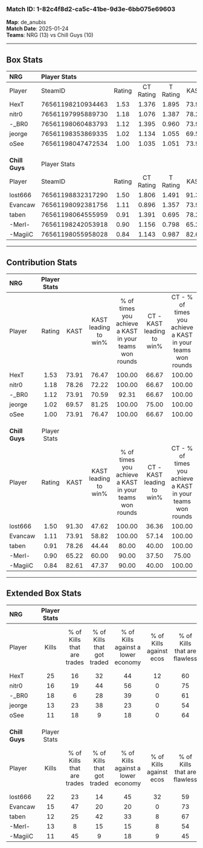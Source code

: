 ### Match ID: 1-82c4f8d2-ca5c-41be-9d3e-6bb075e69603  
**Map**: de_anubis  
**Match Date**: 2025-01-24  
**Teams**: NRG (13) vs Chill Guys (10)  

---  

## Box Stats  

| **NRG**        | Player Stats      |        |           |          |       |       |       |         |        |      |     |
| :- | :- | :-: | :-: | :-: | :-: | :-: | :-: | :-: | :-: | :-: | :-: |
| Player         | SteamID           | Rating | CT Rating | T Rating | KAST  |  ADR  | Kills | Assists | Deaths | K/D  | HS% |
| HexT           | 76561198210934463 |  1.53  |   1.376   |  1.895   | 73.91 | 107.5 |  25   |    4    |   16   | 1.56 | 56  |
| nitr0          | 76561197995889730 |  1.18  |   1.076   |  1.387   | 78.26 | 80.3  |  16   |    8    |   15   | 1.07 | 43  |
| -_BR0          | 76561198060483793 |  1.12  |   1.395   |  0.960   | 73.91 | 64.4  |  18   |    1    |   16   | 1.13 | 55  |
| jeorge         | 76561198353869335 |  1.02  |   1.134   |  1.055   | 69.57 | 90.0  |  13   |   10    |   16   | 0.81 | 38  |
| oSee           | 76561198047472534 |  1.00  |   1.035   |  1.051   | 73.91 | 57.2  |  11   |    7    |   10   | 1.10 | 36  |
|                |                   |        |           |          |       |       |       |         |        |      |     |
|                |                   |        |           |          |       |       |       |         |        |      |     |
|                |                   |        |           |          |       |       |       |         |        |      |     |
| **Chill Guys** | Player Stats      |        |           |          |       |       |       |         |        |      |     |
| Player         | SteamID           | Rating | CT Rating | T Rating | KAST  |  ADR  | Kills | Assists | Deaths | K/D  | HS% |
| lost666        | 76561198832317290 |  1.50  |   1.806   |  1.491   | 91.30 | 85.6  |  22   |    4    |   15   | 1.47 | 50  |
| Evancaw        | 76561198092381756 |  1.11  |   0.896   |  1.357   | 73.91 | 79.3  |  15   |    4    |   14   | 1.07 | 60  |
| taben          | 76561198064555959 |  0.91  |   1.391   |  0.695   | 78.26 | 61.3  |  12   |    6    |   17   | 0.71 | 33  |
| -Merl-         | 76561198242053918 |  0.90  |   1.156   |  0.798   | 65.22 | 76.1  |  13   |   10    |   18   | 0.72 | 46  |
| -MagiiC        | 76561198055958028 |  0.84  |   1.143   |  0.987   | 82.61 | 54.8  |  11   |    7    |   19   | 0.58 | 54  |
---  

## Contribution Stats  

| **NRG**        | Player Stats |       |                      |                                                        |                           |                                                             |                          |                                                            |
| :- | :-: | :-: | :-: | :-: | :-: | :-: | :-: | :-: |
| Player         |    Rating    | KAST  | KAST leading to win% | % of times you achieve a KAST in your teams won rounds | CT - KAST leading to win% | CT - % of times you achieve a KAST in your teams won rounds | T - KAST leading to win% | T - % of times you achieve a KAST in your teams won rounds |
| HexT           |     1.53     | 73.91 |        76.47         |                         100.00                         |           66.67           |                           100.00                            |          87.50           |                           100.00                           |
| nitr0          |     1.18     | 78.26 |        72.22         |                         100.00                         |           66.67           |                           100.00                            |          77.78           |                           100.00                           |
| -_BR0          |     1.12     | 73.91 |        70.59         |                         92.31                          |           66.67           |                           100.00                            |          75.00           |                           85.71                            |
| jeorge         |     1.02     | 69.57 |        81.25         |                         100.00                         |           75.00           |                           100.00                            |          87.50           |                           100.00                           |
| oSee           |     1.00     | 73.91 |        76.47         |                         100.00                         |           66.67           |                           100.00                            |          87.50           |                           100.00                           |
|                |              |       |                      |                                                        |                           |                                                             |                          |                                                            |
|                |              |       |                      |                                                        |                           |                                                             |                          |                                                            |
|                |              |       |                      |                                                        |                           |                                                             |                          |                                                            |
| **Chill Guys** | Player Stats |       |                      |                                                        |                           |                                                             |                          |                                                            |
| Player         |    Rating    | KAST  | KAST leading to win% | % of times you achieve a KAST in your teams won rounds | CT - KAST leading to win% | CT - % of times you achieve a KAST in your teams won rounds | T - KAST leading to win% | T - % of times you achieve a KAST in your teams won rounds |
| lost666        |     1.50     | 91.30 |        47.62         |                         100.00                         |           36.36           |                           100.00                            |          60.00           |                           100.00                           |
| Evancaw        |     1.11     | 73.91 |        58.82         |                         100.00                         |           57.14           |                           100.00                            |          60.00           |                           100.00                           |
| taben          |     0.91     | 78.26 |        44.44         |                         80.00                          |           40.00           |                           100.00                            |          50.00           |                           66.67                            |
| -Merl-         |     0.90     | 65.22 |        60.00         |                         90.00                          |           37.50           |                            75.00                            |          85.71           |                           100.00                           |
| -MagiiC        |     0.84     | 82.61 |        47.37         |                         90.00                          |           40.00           |                           100.00                            |          55.56           |                           83.33                            |
---  

## Extended Box Stats  

| **NRG**        | Player Stats |                            |                            |                                    |                         |                              |                                 |        |                             |                                     |                          |                               |                            |
| :- | :-: | :-: | :-: | :-: | :-: | :-: | :-: | :-: | :-: | :-: | :-: | :-: | :-: |
| Player         |    Kills     | % of Kills that are trades | % of Kills that got traded | % of Kills against a lower economy | % of Kills against ecos | % of Kills that are flawless | % of Kills that are close duels | Deaths | % of Deaths that get traded | % of Deaths against a lower economy | % of Deaths against ecos | % of Deaths that are flawless | % of Deaths that are close |
| HexT           |      25      |             16             |             32             |                 44                 |           12            |              60              |                8                |   16   |             25              |                 38                  |            6             |              63               |             6              |
| nitr0          |      16      |             19             |             44             |                 56                 |            0            |              75              |                0                |   15   |             13              |                 47                  |            7             |              60               |             7              |
| -_BR0          |      18      |             6              |             28             |                 39                 |            0            |              61              |                6                |   16   |             19              |                 44                  |            6             |              69               |             6              |
| jeorge         |      13      |             23             |             38             |                 23                 |            0            |              54              |                0                |   16   |             19              |                 44                  |            6             |              50               |             6              |
| oSee           |      11      |             18             |             9              |                 18                 |            0            |              64              |                9                |   10   |             20              |                 30                  |            10            |              60               |             10             |
|                |              |                            |                            |                                    |                         |                              |                                 |        |                             |                                     |                          |                               |                            |
|                |              |                            |                            |                                    |                         |                              |                                 |        |                             |                                     |                          |                               |                            |
|                |              |                            |                            |                                    |                         |                              |                                 |        |                             |                                     |                          |                               |                            |
| **Chill Guys** | Player Stats |                            |                            |                                    |                         |                              |                                 |        |                             |                                     |                          |                               |                            |
| Player         |    Kills     | % of Kills that are trades | % of Kills that got traded | % of Kills against a lower economy | % of Kills against ecos | % of Kills that are flawless | % of Kills that are close duels | Deaths | % of Deaths that get traded | % of Deaths against a lower economy | % of Deaths against ecos | % of Deaths that are flawless | % of Deaths that are close |
| lost666        |      22      |             23             |             14             |                 45                 |           32            |              59              |                9                |   15   |             47              |                 27                  |            0             |              80               |             7              |
| Evancaw        |      15      |             47             |             20             |                 20                 |            0            |              73              |                7                |   14   |             14              |                 21                  |            0             |              71               |             14             |
| taben          |      12      |             25             |             42             |                 33                 |            8            |              67              |                8                |   17   |             29              |                 18                  |            0             |              59               |             0              |
| -Merl-         |      13      |             8              |             15             |                 15                 |            8            |              54              |                0                |   18   |             17              |                 22                  |            0             |              61               |             6              |
| -MagiiC        |      11      |             45             |             9              |                 18                 |            9            |              45              |                9                |   19   |             47              |                 26                  |            5             |              58               |             0              |
